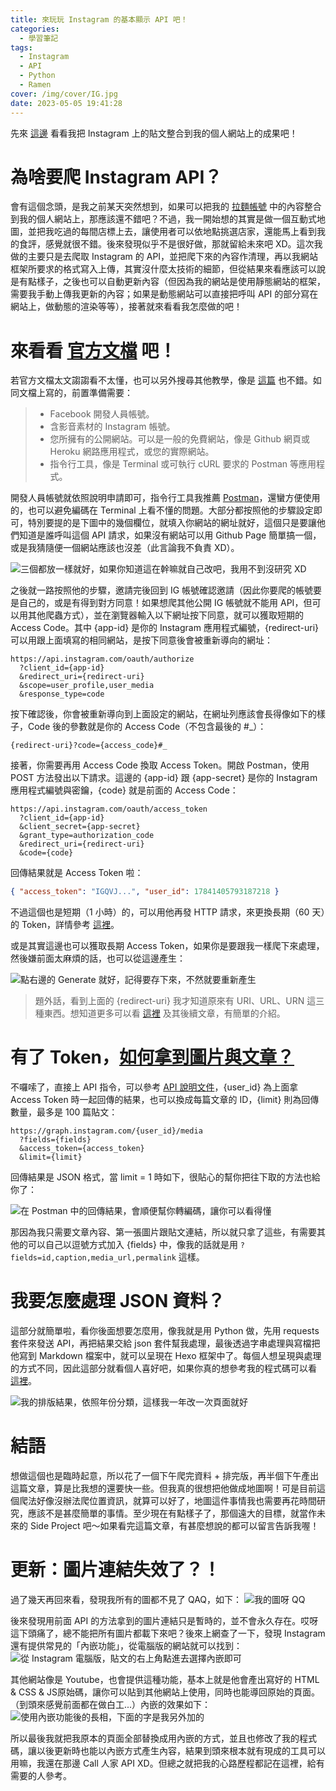 ```yaml
---
title: 來玩玩 Instagram 的基本顯示 API 吧！
categories:
  - 學習筆記
tags:
  - Instagram
  - API
  - Python
  - Ramen
cover: /img/cover/IG.jpg
date: 2023-05-05 19:41:28
---
```


先來 [這邊](https://jackchen890311.github.io/ramen/) 看看我把 Instagram 上的貼文整合到我的個人網站上的成果吧！

# 為啥要爬 Instagram API？
會有這個念頭，是我之前某天突然想到，如果可以把我的 [拉麵帳號](https://www.instagram.com/jacklovesramen/) 中的內容整合到我的個人網站上，那應該還不錯吧？不過，我一開始想的其實是做一個互動式地圖，並把我吃過的每間店標上去，讓使用者可以依地點挑選店家，還能馬上看到我的食評，感覺就很不錯。後來發現似乎不是很好做，那就留給未來吧 XD。這次我做的主要只是去爬取 Instagram 的 API，並把爬下來的內容作清理，再以我網站框架所要求的格式寫入上傳，其實沒什麼太技術的細節，但從結果來看應該可以說是有點樣子，之後也可以自動更新內容（但因為我的網站是使用靜態網站的框架，需要我手動上傳我更新的內容；如果是動態網站可以直接把呼叫 API 的部分寫在網站上，做動態的渲染等等），接著就來看看我怎麼做的吧！

# 來看看 [官方文檔](https://developers.facebook.com/docs/instagram-basic-display-api/getting-started) 吧！

若官方文檔太文謅謅看不太懂，也可以另外搜尋其他教學，像是 [這篇](https://www.letswrite.tw/instagram-basic-display-api/) 也不錯。如同文檔上寫的，前置準備需要：

> - Facebook 開發人員帳號。  
> - 含影音素材的 Instagram 帳號。  
> - 您所擁有的公開網站。可以是一般的免費網站，像是 Github 網頁或 Heroku 網路應用程式，或您的實際網站。  
> - 指令行工具，像是 Terminal 或可執行 cURL 要求的 Postman 等應用程式。  

開發人員帳號就依照說明申請即可，指令行工具我推薦 [Postman](https://www.postman.com/downloads/)，還蠻方便使用的，也可以避免編碼在 Terminal 上看不懂的問題。大部分都按照他的步驟設定即可，特別要提的是下圖中的幾個欄位，就填入你網站的網址就好，這個只是要讓他們知道是誰呼叫這個 API 請求，如果沒有網站可以用 Github Page 簡單搞一個，或是我猜隨便一個網站應該也沒差（此言論我不負責 XD）。

![三個都放一樣就好，如果你知道這在幹嘛就自己改吧，我用不到沒研究 XD](/img/post/2023_05/api_website.png)

之後就一路按照他的步驟，邀請完後回到 IG 帳號確認邀請（因此你要爬的帳號要是自己的，或是有得到對方同意！如果想爬其他公開 IG 帳號就不能用 API，但可以用其他爬蟲方式），並在瀏覽器輸入以下網址按下同意，就可以獲取短期的 Access Code。其中 {app-id} 是你的 Instagram 應用程式編號，{redirect-uri} 可以用跟上面填寫的相同網站，是按下同意後會被重新導向的網址：

```url
https://api.instagram.com/oauth/authorize
  ?client_id={app-id}
  &redirect_uri={redirect-uri}
  &scope=user_profile,user_media
  &response_type=code
```

按下確認後，你會被重新導向到上面設定的網站，在網址列應該會長得像如下的樣子，Code 後的參數就是你的 Access Code（不包含最後的 #_）：

```url
{redirect-uri}?code={access_code}#_
```

接著，你需要再用 Access Code 換取 Access Token。開啟 Postman，使用 POST 方法發出以下請求。這邊的 {app-id} 跟 {app-secret} 是你的 Instagram 應用程式編號與密鑰，{code} 就是前面的 Access Code：

```url
https://api.instagram.com/oauth/access_token
  ?client_id={app-id}
  &client_secret={app-secret}
  &grant_type=authorization_code
  &redirect_uri={redirect-uri}
  &code={code}
```

回傳結果就是 Access Token 啦：

```json
{ "access_token": "IGQVJ...", "user_id": 17841405793187218 }
```

不過這個也是短期（1 小時）的，可以用他再發 HTTP 請求，來更換長期（60 天）的 Token，詳情參考 [這裡](https://developers.facebook.com/docs/instagram-basic-display-api/guides/long-lived-access-tokens)。

或是其實這邊也可以獲取長期 Access Token，如果你是要跟我一樣爬下來處理，然後嫌前面太麻煩的話，也可以從這邊產生：

![點右邊的 Generate 就好，記得要存下來，不然就要重新產生](/img/post/2023_05/api_token.png)

> 題外話，看到上面的 {redirect-uri} 我才知道原來有 URI、URL、URN 這三種東西。想知道更多可以看 [這裡](https://ithelp.ithome.com.tw/articles/10266610) 及其後續文章，有簡單的介紹。

# 有了 Token，[如何拿到圖片與文章？](https://developers.facebook.com/docs/instagram-basic-display-api/guides/getting-profiles-and-media)

不囉嗦了，直接上 API 指令，可以參考 [API 說明文件](https://developers.facebook.com/docs/instagram-basic-display-api/reference/media#fields)，{user_id} 為上面拿 Access Token 時一起回傳的結果，也可以換成每篇文章的 ID，{limit} 則為回傳數量，最多是 100 篇貼文：

```url
https://graph.instagram.com/{user_id}/media
  ?fields={fields}
  &access_token={access_token}
  &limit={limit}
```

回傳結果是 JSON 格式，當 limit = 1 時如下，很貼心的幫你把往下取的方法也給你了：

![在 Postman 中的回傳結果，會順便幫你轉編碼，讓你可以看得懂](/img/post/2023_05/api_return.png)

那因為我只需要文章內容、第一張圖片跟貼文連結，所以就只拿了這些，有需要其他的可以自己以逗號方式加入 {fields} 中，像我的話就是用 `?fields=id,caption,media_url,permalink` 這樣。

# 我要怎麼處理 JSON 資料？
這部分就簡單啦，看你後面想要怎麼用，像我就是用 Python 做，先用 requests 套件來發送 API，再把結果交給 json 套件幫我處理，最後透過字串處理與寫檔把他寫到 Markdown 檔案中，就可以呈現在 Hexo 框架中了。每個人想呈現與處理的方式不同，因此這部分就看個人喜好吧，如果你真的想參考我的程式碼可以看 [這裡](https://github.com/JackChen890311/jackchen890311.github.io/tree/main/source/ramen/crawler.py)。

![我的排版結果，依照年份分類，這樣我一年改一次頁面就好](/img/post/2023_05/ramen_layout.png)

# 結語
想做這個也是臨時起意，所以花了一個下午爬完資料 + 排完版，再半個下午產出這篇文章，算是比我想的還要快一些。但我真的很想把他做成地圖啊！可是目前這個爬法好像沒辦法爬位置資訊，就算可以好了，地圖這件事情我也需要再花時間研究，應該不是甚麼簡單的事情。至少現在有點樣子了，那個遠大的目標，就當作未來的 Side Project 吧～如果看完這篇文章，有甚麼想說的都可以留言告訴我喔！

# 更新：圖片連結失效了？！
過了幾天再回來看，發現我所有的圖都不見了 QAQ，如下：
![我的圖呀 QQ](img/post/2023_05/ramen_broken.png)

後來發現用前面 API 的方法拿到的圖片連結只是暫時的，並不會永久存在。哎呀這下頭痛了，總不能把所有圖片都載下來吧？後來上網查了一下，發現 Instagram 還有提供常見的「內嵌功能」，從電腦版的網站就可以找到：
![從 Instagram 電腦版，貼文的右上角點進去選擇內嵌即可](img/post/2023_05/ig_embedded.png)

其他網站像是 Youtube，也會提供這種功能，基本上就是他會產出寫好的 HTML & CSS & JS原始碼，讓你可以貼到其他網站上使用，同時也能導回原始的頁面。（到頭來感覺前面都在做白工...）內嵌的效果如下：
![使用內嵌功能後的長相，下面的字是我另外加的](img/post/2023_05/ramen_new_layout.png)

所以最後我就把我原本的頁面全部替換成用內嵌的方式，並且也修改了我的程式碼，讓以後更新時也能以內嵌方式產生內容，結果到頭來根本就有現成的工具可以用嘛，我還在那邊 Call 人家 API XD。但總之就把我的心路歷程都記在這裡，給有需要的人參考。